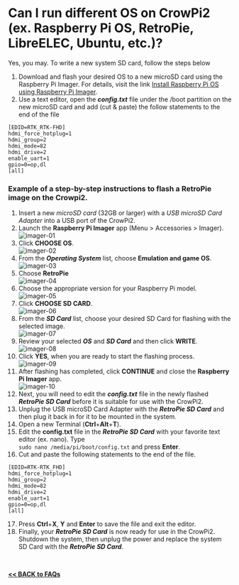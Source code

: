 # Can I run different OS on CrowPi2 (ex. Raspberry Pi OS, RetroPie, LibreELEC, Ubuntu, etc.)?

Yes, you may. To write a new system SD card, follow the steps below  
1. Download and flash your desired OS to a new microSD card using the Raspberry Pi Imager. For details, visit the link [Install Raspberry Pi OS using Raspberry Pi Imager](https://www.raspberrypi.org/software/).  
2. Use a text editor, open the ***config.txt*** file under the /boot partition on the new microSD card and add (cut & paste) the follow statements to the end of the file  
```
[EDID=RTK_RTK-FHD]
hdmi_force_hotplug=1
hdmi_group=2
hdmi_mode=82
hdmi_drive=2
enable_uart=1
gpio=0=op,dl
[all]
```


### Example of a step-by-step instructions to flash a RetroPie image on the Crowpi2.

1. Insert a new *microSD card* (32GB or larger) with a *USB microSD Card Adapter* into a USB port of the CrowPi2.  
2. Launch the **Raspberry Pi Imager** app (Menu > Accessories > Imager).  
![imager-01](https://github.com/Pearl-852/CrowPi2/blob/main/images/imager-1.png)  
3. Click **CHOOSE OS**.  
![imager-02](https://github.com/Pearl-852/CrowPi2/blob/main/images/imager-2.png)  
4. From the ***Operating System*** list, choose **Emulation and game OS**.  
![imager-03](https://github.com/Pearl-852/CrowPi2/blob/main/images/imager-3.png)  
5. Choose **RetroPie**  
![imager-04](https://github.com/Pearl-852/CrowPi2/blob/main/images/imager-4.png)  
6. Choose the appropriate version for your Raspberry Pi model.  
![imager-05](https://github.com/Pearl-852/CrowPi2/blob/main/images/imager-5.png)  
7. Click **CHOOSE SD CARD**.  
![imager-06](https://github.com/Pearl-852/CrowPi2/blob/main/images/imager-6.png)  
8. From the ***SD Card*** list, choose your desired SD Card for flashing with the selected image.  
![imager-07](https://github.com/Pearl-852/CrowPi2/blob/main/images/imager-7.png)  
9. Review your selected ***OS*** and ***SD Card*** and then click **WRITE**.  
![imager-08](https://github.com/Pearl-852/CrowPi2/blob/main/images/imager-8.png)  
10. Click **YES**, when you are ready to start the flashing process.  
![imager-09](https://github.com/Pearl-852/CrowPi2/blob/main/images/imager-9.png)  
11. After flashing has completed, click **CONTINUE** and close the **Raspberry Pi Imager** app.  
![imager-10](https://github.com/Pearl-852/CrowPi2/blob/main/images/imager-10.png)  
12. Next, you will need to edit the ***config.txt*** file in the newly flashed ***RetroPie SD Card*** before it is suitable for use with the CrowPi2.  
13. Unplug the USB microSD Card Adapter with the ***RetroPie SD Card*** and then plug it back in for it to be mounted in the system.  
14. Open a new Terminal (**Ctrl**+**Alt**+**T**).  
15. Edit the **config.txt** file in the ***RetroPie SD Card*** with your favorite text editor (ex. nano). Type  
`sudo nano /media/pi/boot/config.txt` and press **Enter**.  
16. Cut and paste the following statements to the end of the file.  
```
[EDID=RTK-RTK_FHD]
hdmi_force_hotplug=1
hdmi_group=2
hdmi_mode=82
hdmi_drive=2
enable_uart=1
gpio=0=op,dl
[all]
```
17. Press **Ctrl**+**X**, **Y** and **Enter** to save the file and exit the editor.  
18. Finally, your ***RetroPie SD Card*** is now ready for use in the CrowPi2. Shutdown the system, then unplug the power and replace the system SD Card with the ***RetroPie SD Card***.  

<br>

[**<< BACK to FAQs**](https://github.com/Pearl-852/CrowPi2/blob/main/faq/TOC-FAQ.md#frequently-asked-questions)

